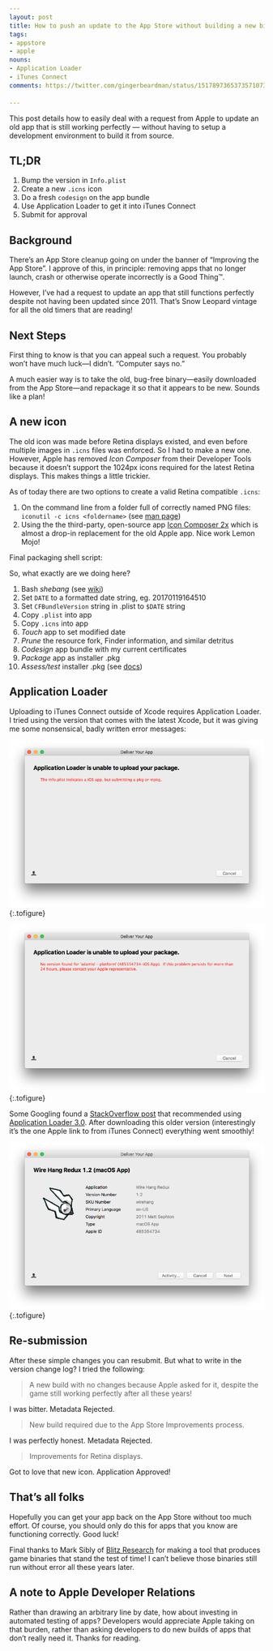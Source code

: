 ```yaml
---
layout: post
title: How to push an update to the App Store without building a new binary
tags:
- appstore
- apple
nouns:
- Application Loader
- iTunes Connect
comments: https://twitter.com/gingerbeardman/status/1517897365373571073

---
```


This post details how to easily deal with a request from Apple to update an old app that is still working perfectly — without having to setup a development environment to build it from source.

## TL;DR

1. Bump the version in `Info.plist`
2. Create a new `.icns` icon
3. Do a fresh `codesign` on the app bundle
4. Use Application Loader to get it into iTunes Connect
5. Submit for approval

## Background

There’s an App Store cleanup going on under the banner of “Improving the App Store”. I approve of this, in principle: removing apps that no longer launch, crash or otherwise operate incorrectly is a Good Thing™.

However, I’ve had a request to update an app that still functions perfectly despite not having been updated since 2011. That’s Snow Leopard vintage for all the old timers that are reading!

## Next Steps

First thing to know is that you can appeal such a request. You probably won’t have much luck—I didn’t. “Computer says no.”

A much easier way is to take the old, bug-free binary—easily downloaded from the App Store—and repackage it so that it appears to be new. Sounds like a plan!

## A new icon

The old icon was made before Retina displays existed, and even before multiple images in `.icns` files was enforced. So I had to make a new one. However, Apple has removed *Icon Composer* from their Developer Tools because it doesn’t support the 1024px icons required for the latest Retina displays. This makes things a little trickier.

As of today there are two options to create a valid Retina compatible `.icns`:

1. On the command line from a folder full of correctly named PNG files: `iconutil -c icns <foldername>` (see [man page](https://developer.apple.com/legacy/library/documentation/Darwin/Reference/ManPages/man1/iconutil.1.html))
2. Using the the third-party, open-source app [Icon Composer 2x](https://github.com/lemonmojo/IconComposer2x) which is almost a drop-in replacement for the old Apple app. Nice work Lemon Mojo!

Final packaging shell script:

<script src="https://gist.github.com/gingerbeardman/eb080bb29bfcf71f829e5ff9107f1d4a.js"></script>

So, what exactly are we doing here?

1. Bash *shebang* (see [wiki](https://en.wikipedia.org/wiki/Shebang_%28Unix%29))
2. Set `DATE` to a formatted date string, eg. 20170119164510
3. Set `CFBundleVersion` string in .plist to `$DATE` string
4. Copy `.plist` into app
5. Copy `.icns` into app
6. *Touch* app to set modified date
7. *Prune* the resource fork, Finder information, and similar detritus
8. *Codesign* app bundle with my current certificates
9. *Package* app as installer .pkg
10. *Assess/test* installer .pkg (see [docs](https://developer.apple.com/library/content/qa/qa1940/_index.html))

## Application Loader

Uploading to iTunes Connect outside of Xcode requires Application Loader. I tried using the version that comes with the latest Xcode, but it was giving me some nonsensical, badly written error messages:

![PNG](/images/posts/update-app-no-new-binary-app-loader-1.png "Error: The Info.plist indicates a iOS app, but submitting a pkg or mpkg.")
{:.tofigure}

![PNG](/images/posts/update-app-no-new-binary-app-loader-2.png "Error: No version found for ‘adamId — platform’ (485354734 — iOS App). If this problem persists for more than 24 hours, please contact your Apple representative.")
{:.tofigure}

Some Googling found a [StackOverflow post](http://stackoverflow.com/questions/32659970/upload-to-app-store-failed-no-version-found-for-adamid-platform) that recommended using [Application Loader 3.0](https://itunesconnect.apple.com/apploader/ApplicationLoader_3.0.dmg). After downloading this older version (interestingly it’s the one Apple link to from iTunes Connect) everything went smoothly!

![PNG](/images/posts/update-app-no-new-binary-app-loader-3.png "SUCCESS!")
{:.tofigure}

## Re-submission

After these simple changes you can resubmit. But what to write in the version change log? I tried the following:

> A new build with no changes because Apple asked for it, despite the game still working perfectly after all these years!

I was bitter.
Metadata Rejected.

> New build required due to the App Store Improvements process.

I was perfectly honest.
Metadata Rejected.

> Improvements for Retina displays.

Got to love that new icon.
Application Approved!

## That’s all folks

Hopefully you can get your app back on the App Store without too much effort. Of course, you should only do this for apps that you know are functioning correctly. Good luck!

Final thanks to Mark Sibly of [Blitz Research](https://en.wikipedia.org/wiki/Blitz_BASIC#BlitzMax) for making a tool that produces game binaries that stand the test of time! I can’t believe those binaries still run without error all these years later.

## A note to Apple Developer Relations

Rather than drawing an arbitrary line by date, how about investing in automated testing of apps? Developers would appreciate Apple taking on that burden, rather than asking developers to do new builds of apps that don’t really need it. Thanks for reading.
